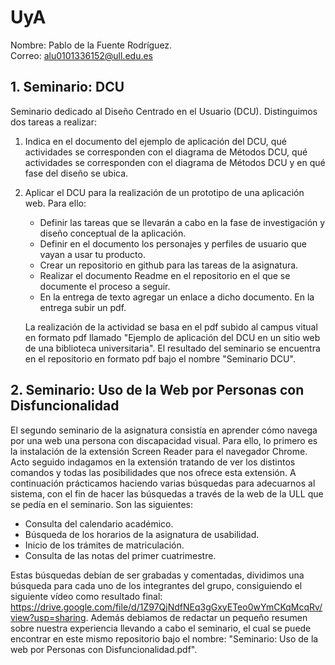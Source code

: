 # UyA
Nombre: Pablo de la Fuente Rodríguez.\
Correo: alu0101336152@ull.edu.es

## 1. Seminario: DCU
   Seminario dedicado al Diseño Centrado en el Usuario (DCU). Distinguimos dos tareas a realizar:
1. Indica en el documento del ejemplo de aplicación del DCU, qué actividades se corresponden con el diagrama de Métodos DCU, qué actividades se corresponden con el diagrama de Métodos DCU y en qué fase del diseño se ubica.
2. Aplicar el DCU para la realización de un prototipo de una aplicación web. Para ello:
   - Definir las tareas que se llevarán a cabo en la fase de investigación y diseño conceptual de la aplicación.
   - Definir en el documento los personajes y perfiles de usuario que vayan a usar tu producto.
   - Crear un repositorio en github para las tareas de la asignatura.
   - Realizar el documento Readme en el repositorio en el que se documente el proceso a seguir. 
   - En la entrega de texto agregar un enlace a dicho documento. En la entrega subir un pdf.
         
   La realización de la actividad se basa en el pdf subido al campus vitual en formato pdf llamado "Ejemplo de aplicación del DCU en un sitio web de una biblioteca universitaria". El resultado del seminario se encuentra en el repositorio en formato pdf bajo el nombre "Seminario DCU".

## 2. Seminario: Uso de la Web por Personas con Disfuncionalidad
   El segundo seminario de la asignatura consistía en aprender cómo navega por una web una persona con discapacidad visual. Para ello, lo primero es la instalación de la extensión Screen Reader para el navegador Chrome. Acto seguido indagamos en la extensión tratando de ver los distintos comandos y todas las posibilidades que nos ofrece esta extensión. A continuación prácticamos haciendo varias búsquedas para adecuarnos al sistema, con el fin de hacer las búsquedas a través de la web de la ULL que se pedía en el seminario. Son las siguientes:
   - Consulta del calendario académico.
   - Búsqueda de los horarios de la asignatura de usabilidad.
   - Inicio de los trámites de matriculación.
   - Consulta de las notas del primer cuatrimestre.

   Estas búsquedas debían de ser grabadas y comentadas, dividimos una búsqueda para cada uno de los integrantes del grupo, consiguiendo el siguiente vídeo como resultado final: https://drive.google.com/file/d/1Z97QjNdfNEq3gGxyETeo0wYmCKqMcqRv/view?usp=sharing. Además debiamos de redactar un pequeño resumen sobre nuestra experiencia llevando a cabo el seminario, el cual se puede encontrar en este mismo repositorio bajo el nombre: "Seminario: Uso de la web por Personas con Disfuncionalidad.pdf".


   
